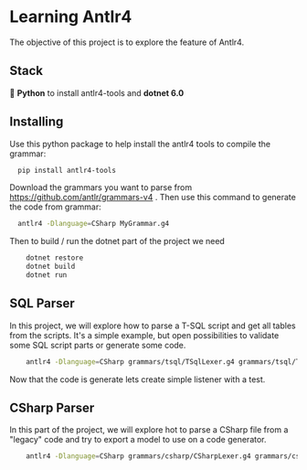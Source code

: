 # Learning Antlr4

The objective of this project is to explore the feature of Antlr4.

## Stack

🐍 **Python** to install antlr4-tools and **dotnet 6.0**

## Installing

Use this python package to help install the antlr4 tools to compile the grammar:

``` bash
  pip install antlr4-tools
```

Download the grammars you want to parse from https://github.com/antlr/grammars-v4 .
Then use this command to generate the code from grammar:

``` bash
  antlr4 -Dlanguage=CSharp MyGrammar.g4
```

Then to build / run the dotnet part of the project we need
``` bash
    dotnet restore
    dotnet build
    dotnet run
```

## SQL Parser

In this project, we will explore how to parse a T-SQL script and get all tables from the scripts. It's a simple example, but open possibilities to validate some SQL script parts or generate some code.

``` bash
    antlr4 -Dlanguage=CSharp grammars/tsql/TSqlLexer.g4 grammars/tsql/TSqlParser.g4 -o Learn.Antlr4/Antlr4.Grammars.TSql/ -package Antlr4.Grammars.TSql
```

Now that the code is generate lets create simple listener with a test.

## CSharp Parser

In this part of the project, we will explore hot to parse a CSharp file from a "legacy" code and try to export a model to use on a code generator.

``` bash
    antlr4 -Dlanguage=CSharp grammars/csharp/CSharpLexer.g4 grammars/csharp/CSharpParser.g4 grammars/csharp/CSharpPreprocessorParser.g4 -o Learn.Antlr4/Antlr4.Grammars.CSharp/ -package Antlr4.Grammars.CSharp
```
